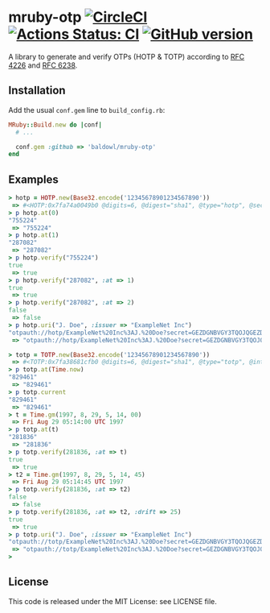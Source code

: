 # mruby-otp [![CircleCI](https://circleci.com/gh/baldowl/mruby-otp.svg?style=svg)](https://circleci.com/gh/baldowl/mruby-otp) [![Actions Status: CI](https://github.com/baldowl/mruby-otp/actions/workflows/ci.yml/badge.svg?branch=master)](https://github.com/baldowl/mruby-otp/actions?query=workflow%3ACI+branch%3Amaster) [![GitHub version](https://badge.fury.io/gh/baldowl%2Fmruby-otp.svg)](https://badge.fury.io/gh/baldowl%2Fmruby-otp)

A library to generate and verify OTPs (HOTP & TOTP) according to [RFC
4226](http://tools.ietf.org/html/rfc4226) and [RFC
6238](http://tools.ietf.org/html/rfc6238).

## Installation

Add the usual `conf.gem` line to `build_config.rb`:

```ruby
MRuby::Build.new do |conf|
  # ...

  conf.gem :github => 'baldowl/mruby-otp'
end
```

## Examples

```ruby
> hotp = HOTP.new(Base32.encode('12345678901234567890'))
 => #<HOTP:0x7fa74a0049b0 @digits=6, @digest="sha1", @type="hotp", @secret="12345678901234567890">
> p hotp.at(0)
"755224"
 => "755224"
> p hotp.at(1)
"287082"
 => "287082"
> p hotp.verify("755224")
true
 => true
> p hotp.verify("287082", :at => 1)
true
 => true
> p hotp.verify("287082", :at => 2)
false
 => false
> p hotp.uri("J. Doe", :issuer => "ExampleNet Inc")
"otpauth://hotp/ExampleNet%20Inc%3AJ.%20Doe?secret=GEZDGNBVGY3TQOJQGEZDGNBVGY3TQOJQ&algorithm=SHA1&digits=6&counter=&issuer=ExampleNet%20Inc"
 => "otpauth://hotp/ExampleNet%20Inc%3AJ.%20Doe?secret=GEZDGNBVGY3TQOJQGEZDGNBVGY3TQOJQ&algorithm=SHA1&digits=6&counter=&issuer=ExampleNet%20Inc"
```

```ruby
> totp = TOTP.new(Base32.encode('12345678901234567890'))
 => #<TOTP:0x7fa38681cfb0 @digits=6, @digest="sha1", @type="totp", @interval=30, @secret="12345678901234567890">
> p totp.at(Time.now)
"829461"
 => "829461"
> p totp.current
"829461"
 => "829461"
> t = Time.gm(1997, 8, 29, 5, 14, 00)
 => Fri Aug 29 05:14:00 UTC 1997
> p totp.at(t)
"281836"
 => "281836"
> p totp.verify(281836, :at => t)
true
 => true
> t2 = Time.gm(1997, 8, 29, 5, 14, 45)
 => Fri Aug 29 05:14:45 UTC 1997
> p totp.verify(281836, :at => t2)
false
 => false
> p totp.verify(281836, :at => t2, :drift => 25)
true
 => true
> p totp.uri("J. Doe", :issuer => "ExampleNet Inc")
"otpauth://totp/ExampleNet%20Inc%3AJ.%20Doe?secret=GEZDGNBVGY3TQOJQGEZDGNBVGY3TQOJQ&algorithm=SHA1&digits=6&period=30&issuer=ExampleNet%20Inc"
 => "otpauth://totp/ExampleNet%20Inc%3AJ.%20Doe?secret=GEZDGNBVGY3TQOJQGEZDGNBVGY3TQOJQ&algorithm=SHA1&digits=6&period=30&issuer=ExampleNet%20Inc"
> 
```

## License

This code is released under the MIT License: see LICENSE file.
